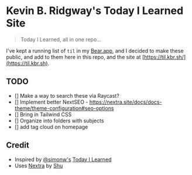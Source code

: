 # Kevin B. Ridgway's Today I Learned Site

> Today I Learned, all in one repo...

I've kept a running list of `til` in my [Bear.app](https://bear.app), and I decided to make these public, and add to them here in this repo, and the site at [https://til.kbr.sh/](https://til.kbr.sh).

## TODO

- [] Make a way to search these via Raycast?
- [] Implement better NextSEO - https://nextra.site/docs/docs-theme/theme-configuration#seo-options
- [] Bring in Tailwind CSS
- [] Organize into folders with subjects
- [] add tag cloud on homepage

## Credit

- Inspired by [@simonw's](https://github.com/simonw) [Today I Learned](https://til.simonwillison.net/)
- Uses [Nextra](https://nextra.site/) by [Shu](https://twitter.com/shuding_)
